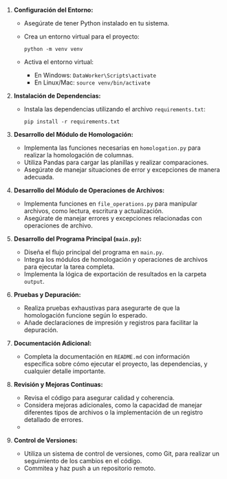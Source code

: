 1. **Configuración del Entorno:**
    
    - Asegúrate de tener Python instalado en tu sistema.
    - Crea un entorno virtual para el proyecto:
        
        `python -m venv venv`
        
    - Activa el entorno virtual:
        - En Windows: `DataWorker\Scripts\activate`
        - En Linux/Mac: `source venv/bin/activate`

1. **Instalación de Dependencias:**
    
    - Instala las dependencias utilizando el archivo `requirements.txt`:

        `pip install -r requirements.txt`
        
2. **Desarrollo del Módulo de Homologación:**
    
    - Implementa las funciones necesarias en `homologation.py` para realizar la homologación de columnas.
    - Utiliza Pandas para cargar las planillas y realizar comparaciones.
    - Asegúrate de manejar situaciones de error y excepciones de manera adecuada.

3. **Desarrollo del Módulo de Operaciones de Archivos:**
    
    - Implementa funciones en `file_operations.py` para manipular archivos, como lectura, escritura y actualización.
    - Asegúrate de manejar errores y excepciones relacionadas con operaciones de archivo.

4. **Desarrollo del Programa Principal (`main.py`):**
    
    - Diseña el flujo principal del programa en `main.py`.
    - Integra los módulos de homologación y operaciones de archivos para ejecutar la tarea completa.
    - Implementa la lógica de exportación de resultados en la carpeta `output`.
5. **Pruebas y Depuración:**
    
    - Realiza pruebas exhaustivas para asegurarte de que la homologación funcione según lo esperado.
    - Añade declaraciones de impresión y registros para facilitar la depuración.
6. **Documentación Adicional:**
    
    - Completa la documentación en `README.md` con información específica sobre cómo ejecutar el proyecto, las dependencias, y cualquier detalle importante.

7. **Revisión y Mejoras Continuas:**
    
    - Revisa el código para asegurar calidad y coherencia.
    - Considera mejoras adicionales, como la capacidad de manejar diferentes tipos de archivos o la implementación de un registro detallado de errores.
    - 
8. **Control de Versiones:**
    - Utiliza un sistema de control de versiones, como Git, para realizar un seguimiento de los cambios en el código.
    - Commitea y haz push a un repositorio remoto.